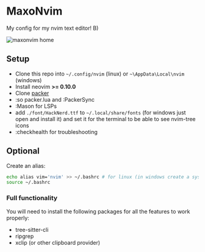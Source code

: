 # MaxoNvim

My config for my nvim text editor! B)

![maxonvim home](https://github.com/user-attachments/assets/ea35fe87-87d6-44d7-a0cf-ad242b95ff23)

## Setup

* Clone this repo into `~/.config/nvim` (linux) or `~\AppData\Local\nvim` (windows)
* Install neovim **>= 0.10.0**
* Clone [packer](https://github.com/wbthomason/packer.nvim)
* :so packer.lua and :PackerSync
* :Mason for LSPs
* add `./font/HackNerd.ttf` to `~/.local/share/fonts` (for windows just open and install it) and set it for the terminal to be able to see nvim-tree icons
* :checkhealth for troubleshooting

## Optional

Create an alias:

```bash
echo alias vim='nvim' >> ~/.bashrc # for linux (in windows create a sys-env-var)
source ~/.bashrc
```

### Full functionality

You will need to install the following packages for all the features to work properly:

* tree-sitter-cli
* ripgrep
* xclip (or other clipboard provider)

